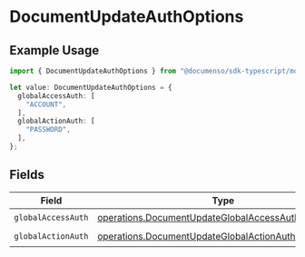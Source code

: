 # DocumentUpdateAuthOptions

## Example Usage

```typescript
import { DocumentUpdateAuthOptions } from "@documenso/sdk-typescript/models/operations";

let value: DocumentUpdateAuthOptions = {
  globalAccessAuth: [
    "ACCOUNT",
  ],
  globalActionAuth: [
    "PASSWORD",
  ],
};
```

## Fields

| Field                                                                                                                    | Type                                                                                                                     | Required                                                                                                                 | Description                                                                                                              |
| ------------------------------------------------------------------------------------------------------------------------ | ------------------------------------------------------------------------------------------------------------------------ | ------------------------------------------------------------------------------------------------------------------------ | ------------------------------------------------------------------------------------------------------------------------ |
| `globalAccessAuth`                                                                                                       | [operations.DocumentUpdateGlobalAccessAuthResponse](../../models/operations/documentupdateglobalaccessauthresponse.md)[] | :heavy_check_mark:                                                                                                       | N/A                                                                                                                      |
| `globalActionAuth`                                                                                                       | [operations.DocumentUpdateGlobalActionAuthResponse](../../models/operations/documentupdateglobalactionauthresponse.md)[] | :heavy_check_mark:                                                                                                       | N/A                                                                                                                      |